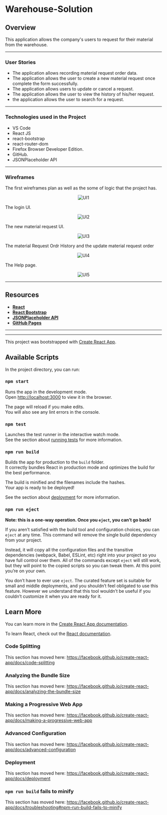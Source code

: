 # Warehouse-Solution

## Overview

This application allows the company's users to request for their material from the warehouse.

---

### User Stories

* The application allows recording material request order data.
* The application allows the user to create a new material request once complete the form successfully.
* The application allows users to update or cancel a request.
* The application allows the user to view the history of his/her request.
* the application allows the user to search for a request.

---

### Technologies used in the Project

- VS Code
- React JS
- react-bootstrap
- react-router-dom
- Firefox Browser Developer Edition.
- GitHub.
- JSONPlaceholder API

---

### Wireframes

The first wireframes plan as well as the some of logic that the project has.

<p align="center">
  <img alt="UI1" src="https://github.com/AlMuhannaMH/Warehouse-Solution/blob/master/src/images/Wireframes01.jpg">
</p>

The login UI.

<p align="center">
  <img alt="UI2" src="https://github.com/AlMuhannaMH/Warehouse-Solution/blob/master/src/images/UI01.png">
</p>

The new material request UI.

<p align="center">
  <img alt="UI3" src="https://github.com/AlMuhannaMH/Warehouse-Solution/blob/master/src/images/UI02.png">
</p>

The material Request Ordr History and the update material request order

<p align="center">
  <img alt="UI4" src="https://github.com/AlMuhannaMH/Warehouse-Solution/blob/master/src/images/UI03.png">
</p>

The Help page.

<p align="center">
  <img alt="UI5" src="https://github.com/AlMuhannaMH/Warehouse-Solution/blob/master/src/images/UI04.png">
</p>

---

## Resources

- **[React](https://reactjs.org/)**
- **[React Bootstrap](https://react-bootstrap.github.io/)**
- **[JSONPlaceholder API](https://jsonplaceholder.typicode.com/)**
- **[GitHub Pages](https://pages.github.com)**

---
---

This project was bootstrapped with [Create React App](https://github.com/facebook/create-react-app).

## Available Scripts

In the project directory, you can run:

### `npm start`

Runs the app in the development mode.<br />
Open [http://localhost:3000](http://localhost:3000) to view it in the browser.

The page will reload if you make edits.<br />
You will also see any lint errors in the console.

### `npm test`

Launches the test runner in the interactive watch mode.<br />
See the section about [running tests](https://facebook.github.io/create-react-app/docs/running-tests) for more information.

### `npm run build`

Builds the app for production to the `build` folder.<br />
It correctly bundles React in production mode and optimizes the build for the best performance.

The build is minified and the filenames include the hashes.<br />
Your app is ready to be deployed!

See the section about [deployment](https://facebook.github.io/create-react-app/docs/deployment) for more information.

### `npm run eject`

**Note: this is a one-way operation. Once you `eject`, you can’t go back!**

If you aren’t satisfied with the build tool and configuration choices, you can `eject` at any time. This command will remove the single build dependency from your project.

Instead, it will copy all the configuration files and the transitive dependencies (webpack, Babel, ESLint, etc) right into your project so you have full control over them. All of the commands except `eject` will still work, but they will point to the copied scripts so you can tweak them. At this point you’re on your own.

You don’t have to ever use `eject`. The curated feature set is suitable for small and middle deployments, and you shouldn’t feel obligated to use this feature. However we understand that this tool wouldn’t be useful if you couldn’t customize it when you are ready for it.

## Learn More

You can learn more in the [Create React App documentation](https://facebook.github.io/create-react-app/docs/getting-started).

To learn React, check out the [React documentation](https://reactjs.org/).

### Code Splitting

This section has moved here: https://facebook.github.io/create-react-app/docs/code-splitting

### Analyzing the Bundle Size

This section has moved here: https://facebook.github.io/create-react-app/docs/analyzing-the-bundle-size

### Making a Progressive Web App

This section has moved here: https://facebook.github.io/create-react-app/docs/making-a-progressive-web-app

### Advanced Configuration

This section has moved here: https://facebook.github.io/create-react-app/docs/advanced-configuration

### Deployment

This section has moved here: https://facebook.github.io/create-react-app/docs/deployment

### `npm run build` fails to minify

This section has moved here: https://facebook.github.io/create-react-app/docs/troubleshooting#npm-run-build-fails-to-minify

